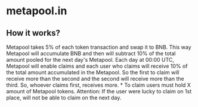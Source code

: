 # metapool.in


## How it works? 

Metapool takes 5% of each token transaction and swap it to BNB. 
This way Metapool will accumulate BNB and then will subtract 10% of the total amount pooled for the next day's Metapool.  Each day at 00:00 UTC, Metapool will enable claims and each user who claims will receive 10% of the total amount accumulated in the Metapool. So the first to claim will receive more than the second and the second will receive more than the third. So, whoever claims first, receives more.  * To claim users must hold X amount of Metapool tokens.  Attention: If the user were lucky to claim on 1st place, will not be able to claim on the next day.
